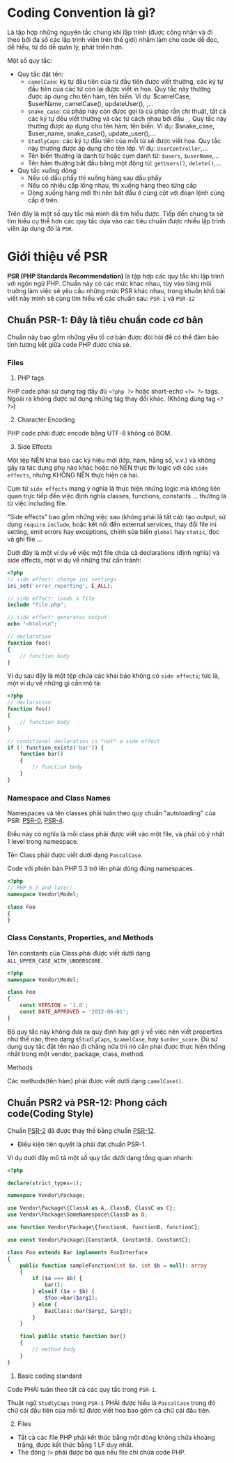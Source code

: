 
# Coding Convention là gì?

Là tập hợp những nguyên tắc chung khi lập trình (được công nhận và đi theo bởi đa số các lập trình viên trên thế giới) nhằm làm cho code dễ đọc, dễ hiểu, từ đó dễ quản lý, phát triển hơn.

Một số quy tắc:

- Quy tắc đặt tên:
  - `camelCase`: ký tự đầu tiên của từ đầu tiên được viết thường, các ký tự đầu tiên của các từ còn lại được viết in hoa. Quy tắc này thường được áp dụng cho tên hàm, tên biến. Ví dụ: $camelCase, $userName, camelCase(), updateUser(), ,...
  - `snake_case`: cú pháp này còn được gọi là cú pháp rắn chi thuật, tất cả các ký tự đều viết thường và các từ cách nhau bởi dấu `_`. Quy tắc này thường được áp dụng cho tên hàm, tên biến. Ví dụ: $snake_case, $user_name, snake_case(), update_user(),...
  - `StudlyCaps`: các ký tự đầu tiên của mỗi từ sẽ được viết hoa. Quy tắc này thường được áp dụng cho tên lớp. Ví dụ: `UserController`,...
  - Tên biến thường là danh từ hoặc cụm danh từ: `$users`, `$userName`,...
  - Tên hàm thường bắt đầu bằng một động từ: `getUsers()`, `delete()`,...
- Quy tắc xuống dòng:
  - Nếu có dấu phẩy thì xuống hàng sau dấu phẩy
  - Nếu có nhiều cấp lồng nhau, thì xuống hàng theo từng cấp
  - Dòng xuống hàng mới thì nên bắt đầu ở cùng cột với đoạn lệnh cùng cấp ở trên.

Trên đây là một số quy tắc mà mình đã tìm hiểu được. Tiếp đến chúng ta sẽ tìm hiểu cụ thể hơn các quy tắc dựa vào các tiêu chuẩn được nhiều lập trình viên áp dụng đó là `PSR`.

# Giới thiệu về PSR

**PSR (PHP Standards Recommendation)** là tập hợp các quy tắc khi lập trình với ngôn ngữ PHP. Chuẩn này có các mức khác nhau, tùy vào từng môi trường làm việc sẽ yêu cầu những mức PSR khác nhau, trong khuôn khổ bài viết này mình sẽ cùng tìm hiểu về các chuẩn sau: `PSR-1` và `PSR-12`

## Chuẩn PSR-1: Đây là tiêu chuẩn code cơ bản

Chuẩn này bao gồm những yếu tố cơ bản được đòi hỏi để có thể đảm bảo tính tương kết giữa code PHP được chia sẻ.

### Files

1. PHP tags

PHP code phải sử dụng tag đầy đủ `<?php ?>` hoặc short-echo `<?= ?>` tags. Ngoài ra không được sử dụng những tag thay đổi khác. (Không dùng tag `<? ?>`)

2. Character Encoding

PHP code phải được encode bằng UTF-8 không có BOM.

3. Side Effects

Một tệp NÊN khai báo các ký hiệu mới (lớp, hàm, hằng số, v.v.) và không gây ra tác dụng phụ nào khác hoặc nó NÊN thực thi logic với các `side effects`, nhưng KHÔNG NÊN thực hiện cả hai.

Cụm từ `side effects` mang ý nghĩa là thực hiện những logic mà không liên quan trực tiếp đến việc định nghĩa classes, functions, constants ... thường là từ việc including file.

"Side effects" bao gồm những việc sau (không phải là tất cả): tạo output, sử dụng `require` `include`, hoặc kết nối đến external services, thay đổi file ini setting, emit errors hay exceptions, chỉnh sửa biến `global` hay `static`, đọc và ghi file ...

Dưới đây là một ví dụ về việc một file chứa cả declarations (định nghĩa) và side effects, một ví dụ về những thứ cần tránh:

```php
<?php
// side effect: change ini settings
ini_set('error_reporting', E_ALL);

// side effect: loads a file
include "file.php";

// side effect: generates output
echo "<html>\n";

// declaration
function foo()
{
    // function body
}
```

Ví dụ sau đây là một tệp chứa các khai báo không có `side effects`; tức là, một ví dụ về những gì cần mô tả:

```php
<?php
// declaration
function foo()
{
    // function body
}

// conditional declaration is *not* a side effect
if (! function_exists('bar')) {
    function bar()
    {
        // function body
    }
}
```

### Namespace and Class Names

Namespaces và tên classes phải tuân theo quy chuẩn "autoloading" của PSR: [PSR-0](https://github.com/php-fig/fig-standards/blob/master/accepted/PSR-0.md), [PSR-4](https://github.com/php-fig/fig-standards/blob/master/accepted/PSR-4-autoloader.md).

Điều này có nghĩa là mỗi class phải được viết vào một file, và phải có ý nhất 1 level trong namespace.

Tên Class phải được viết dưới dạng `PascalCase`.

Code với phiên bản PHP 5.3 trở lên phải dùng đúng namespaces.

```php
<?php
// PHP 5.3 and later:
namespace Vendor\Model;

class Foo
{
}
```

### Class Constants, Properties, and Methods

Tên constants của Class phải được viết dưới dạng `ALL_UPPER_CASE_WITH_UNDERSCORE`.

```php
<?php
namespace Vendor\Model;

class Foo
{
    const VERSION = '1.0';
    const DATE_APPROVED = '2012-06-01';
}
```

Bộ quy tắc này không đưa ra quy định hay gợi ý về việc nên viết properties như thế nào, theo dạng `$StudlyCaps`, `$camelCase`, hay `$under_score`. Dù sử dụng quy tắc đặt tên nào đi chăng nữa thì nó cần phải được thực hiện thống nhất trong một vendor, package, class, method.

Methods

Các methods(tên hàm) phải được viết dưới dạng `camelCase()`.

## Chuẩn PSR2 và PSR-12: Phong cách code(Coding Style)

Chuẩn [PSR-2](https://www.php-fig.org/psr/psr-2/) đã được thay thế bằng chuẩn [PSR-12](https://www.php-fig.org/psr/psr-12/).

- Điều kiện tiên quyết là phải đạt chuẩn PSR-1.

Ví dụ dưới đây mô tả một số quy tắc dưới dạng tổng quan nhanh:

```php
<?php

declare(strict_types=1);

namespace Vendor\Package;

use Vendor\Package\{ClassA as A, ClassB, ClassC as C};
use Vendor\Package\SomeNamespace\ClassD as D;

use function Vendor\Package\{functionA, functionB, functionC};

use const Vendor\Package\{ConstantA, ConstantB, ConstantC};

class Foo extends Bar implements FooInterface
{
    public function sampleFunction(int $a, int $b = null): array
    {
        if ($a === $b) {
            bar();
        } elseif ($a > $b) {
            $foo->bar($arg1);
        } else {
            BazClass::bar($arg2, $arg3);
        }
    }

    final public static function bar()
    {
        // method body
    }
}
```

1. Basic coding standard

Code PHẢI tuân theo tất cả các quy tắc trong `PSR-1`.

Thuật ngữ `StudlyCaps` trong `PSR-1` PHẢI được hiểu là `PascalCase` trong đó chữ cái đầu tiên của mỗi từ được viết hoa bao gồm cả chữ cái đầu tiên.

2. Files

- Tất cả các file PHP phải kết thúc bằng một dòng không chứa khoảng trắng, được kết thức bằng 1 LF duy nhất.
- Thẻ đóng `?>` phải được bỏ qua nếu file chỉ chứa code PHP.
